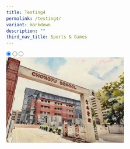 ```yaml
---
title: Testing4
permalink: /testing4/
variant: markdown
description: ""
third_nav_title: Sports & Games
---
```

<style>
* {
margin: 0;
padding: 0;
box-sizing: border-box;
}

.slideshow-container {
width: 100%;
max-width: 650px;
margin: auto;
overflow: hidden;
position: relative;
}

.slides {
display: flex;
transition: transform 0.5s ease; /* Smooth transition for sliding */
width: 300%;
}

.slide {
width: 300%; /* Each slide takes up 100% of the container */
height: auto;
}

.slide img {
width: 300%;
height: auto;
object-fit: cover;
cursor: pointer; /* Make the images clickable */
}

/* Control the slide transition when the radio buttons are selected */
#slide1:checked ~ .slides {
transform: translateX(0);
}

#slide2:checked ~ .slides {
transform: translateX(-33%); /* Move to the second slide */
}

#slide3:checked ~ .slides {
transform: translateX(-66%); /* Move to the third slide */
}

/* Disable left arrow when on the first slide */
#slide1:checked ~ .arrow-left {
pointer-events: none;
opacity: 0.3;
}

/* Disable right arrow when on the last slide */
#slide3:checked ~ .arrow-right {
pointer-events: none;
opacity: 0.3;
}
	
@media (max-width: 768px) {
.slide img {
width: 100%;
height: auto;
}
}

@media (min-width: 769px) {
.slide img {
width: 80%;
height: auto;
}
}
</style>

<div class="slideshow-container">

<input checked="" id="slide1" name="slide" type="radio">
<input id="slide2" name="slide" type="radio">
<input id="slide3" name="slide" type="radio">
<div class="slides">
<label class="slide" for="slide2">
<img alt="Image 1" src="/images/School_Information.png">
</label>
<label class="slide" for="slide3">
<img alt="Image 2" src="/images/Primary_2_resize_.png">
</label>
<label class="slide" for="slide1">
<img alt="Image 3" src="/images/School_Ethos_.jpg">
</label>
</div>
</div>